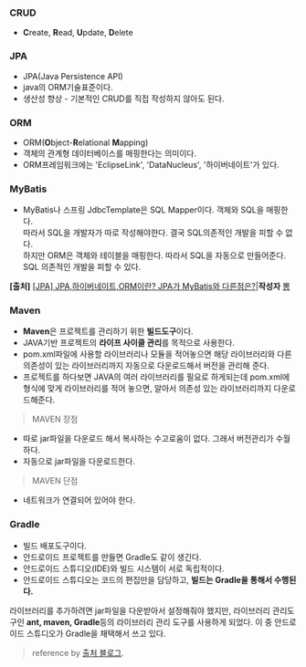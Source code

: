 ### CRUD
- **C**reate, **R**ead, **U**pdate, **D**elete
### JPA
- JPA(Java Persistence API)
- java의 ORM기술표준이다.
- 생산성 향상 - 기본적인 CRUD를 직접 작성하지 않아도 된다.
### ORM
- ORM(**O**bject-**R**elational **M**apping)
- 객체의 관계형 데이터베이스를 매핑한다는 의미이다.
- ORM프레임워크에는 'EclipseLink', 'DataNucleus', '하이버네이트'가 있다.

### MyBatis
- MyBatis나 스프링 JdbcTemplate은 SQL Mapper이다. 객체와 SQL을 매핑한다.  
따라서 SQL을 개발자가 따로 작성해야한다. 결국 SQL의존적인 개발을 피할 수 없다.  
하지만 ORM은 객체와 테이블을 매핑한다. 따라서 SQL을 자동으로 만들어준다. SQL 의존적인 개발을 피할 수 있다.

**[출처]**  [[JPA] JPA,하이버네이트,ORM이란? JPA가 MyBatis와 다른점은?](https://blog.naver.com/kbh3983/220911550813)|**작성자**  [뽕](https://blog.naver.com/kbh3983)
### Maven
- **Maven**은 프로젝트를 관리하기 위한 **빌드도구**이다.
-  JAVA기반 프로젝트의 **라이프 사이클 관리**를 목적으로 사용한다.
 - pom.xml파일에 사용할 라이브러리나 모듈을 적어놓으면 해당 라이브러리와 다른 의존성이 있는 라이브러리까지 자동으로 다운로드해서 버전을 관리해 준다.
- 프로젝트를 하다보면 JAVA의 여러 라이브러리를 필요로 하게되는데 pom.xml에 형식에 맞게 라이브러리를 적어 놓으면, 알아서 의존성 있는 라이브러리까지 다운로드해준다.
 > MAVEN 장점
 -  따로 jar파일을 다운로드 해서 복사하는 수고로움이 없다. 
그래서 버전관리가 수월하다.
 - 자동으로 jar파일을 다운로드한다. 
> MAVEN 단점
- 네트워크가 연결되어 있어야 한다.


### Gradle
- 빌드 배포도구이다.
- 안드로이드 프로젝트를 만들면 Gradle도 같이 생긴다.
- 안드로이드 스튜디오(IDE)와 빌드 시스템이 서로 독립적이다.
- 안드로이드 스튜디오는 코드의 편집만을 담당하고, **빌드는 Gradle을 통해서 수행된다.**



라이브러리를 추가하려면 jar파일을 다운받아서 설정해줘야 했지만, 라이브러리 관리도구인 **ant, maven, Gradle**등의 라이브러리 관리 도구를 사용하게 되었다.
이 중 안드로이드 스튜디오가 Gradle을 채택해서 쓰고 있다.


> reference by [출처 블로그](https://blog.naver.com/indy9052/221354214398).
